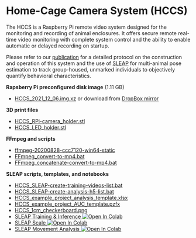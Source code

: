 # Home-Cage Camera System (HCCS)
The HCCS is a Raspberry Pi remote video system designed for the monitoring and recording of animal enclosures. It offers secure remote real-time video monitoring with complete system control and the ability to enable automatic or delayed recording on startup.

Please refer to our [publication](https://doi.org/10.1016/j.xpro.2022.101326) for a detailed protocol on the construction and operation of this system and the use of [SLEAP](https://sleap.ai/) for multi-animal pose estimation to track group-housed, unmarked individuals to objectively quantify behavioral characteristics.

**Rapsberry Pi preconfigured disk image** (1.11 GB)
- [HCCS_2021_12_06.img.xz](https://github.com/Alan-Marcus/HCCS/raw/main/HCCS_2021-12-06.img.xz) or download from [DropBox mirror](https://dropbox.com/s/4crnjkfatgz99t0/HCCS_2021-12-06.img.xz?dl=1)

**3D print files**
- [HCCS_RPi-camera_holder.stl](https://github.com/Alan-Marcus/HCCS/raw/main/02%203D%20print%20files/HCCS_RPi-camera_holder.stl)
- [HCCS_LED_holder.stl](https://github.com/Alan-Marcus/HCCS/raw/main/02%203D%20print%20files/HCCS_LED_holder.stl)

**FFmpeg and scripts**
- [ffmpeg-20200828-ccc7120-win64-static](https://github.com/Alan-Marcus/HCCS/raw/main/03%20Analysis%20scripts%20and%20templates/FFmpeg/ffmpeg-20200828-ccc7120-win64-static.7z)
- [FFmpeg_convert-to-mp4.bat](https://github.com/Alan-Marcus/HCCS/raw/main/03%20Analysis%20scripts%20and%20templates/FFmpeg/FFmpeg_convert-to-mp4.bat)
- [FFmpeg_concatenate-convert-to-mp4.bat](https://github.com/Alan-Marcus/HCCS/raw/main/03%20Analysis%20scripts%20and%20templates/FFmpeg/FFmpeg_concatenate-convert-to-mp4.bat)

**SLEAP scripts, templates, and notebooks**
- [HCCS_SLEAP-create-training-videos-list.bat](https://github.com/Alan-Marcus/HCCS/raw/main/03%20Analysis%20scripts%20and%20templates/SLEAP/HCCS_SLEAP-create-training-videos-list.bat)
- [HCCS_SLEAP-create-analysis-h5-list.bat](https://github.com/Alan-Marcus/HCCS/raw/main/03%20Analysis%20scripts%20and%20templates/SLEAP/HCCS_SLEAP-create-analysis-h5-list.bat)
- [HCCS_example_project_analysis_template.xlsx](https://github.com/Alan-Marcus/HCCS/raw/main/03%20Analysis%20scripts%20and%20templates/SLEAP/HCCS_example_project_analysis_template.xlsx)
- [HCCS_example_project_AUC_template.pzfx](https://github.com/Alan-Marcus/HCCS/raw/main/03%20Analysis%20scripts%20and%20templates/SLEAP/HCCS_example_project_AUC_template.pzfx)
- [HCCS_1cm_checkerboard.png](https://github.com/Alan-Marcus/HCCS/raw/main/03%20Analysis%20scripts%20and%20templates/HCCS_1cm_checkerboard.png)
- [SLEAP Training & Inference ![Open In Colab](https://colab.research.google.com/assets/colab-badge.svg)](https://colab.research.google.com/github/Alan-Marcus/HCCS/blob/main/03%20Analysis%20scripts%20and%20templates/SLEAP/Colab%20Notebooks/SLEAP_Training_%26_Inference.ipynb)
- [SLEAP Scale ![Open In Colab](https://colab.research.google.com/assets/colab-badge.svg)](https://colab.research.google.com/github/Alan-Marcus/HCCS/blob/main/03%20Analysis%20scripts%20and%20templates/SLEAP/Colab%20Notebooks/SLEAP_Scale_Calculation.ipynb)
- [SLEAP Movement Analysis ![Open In Colab](https://colab.research.google.com/assets/colab-badge.svg)](https://colab.research.google.com/github/Alan-Marcus/HCCS/blob/main/03%20Analysis%20scripts%20and%20templates/SLEAP/Colab%20Notebooks/SLEAP_Movement_Analysis.ipynb)
